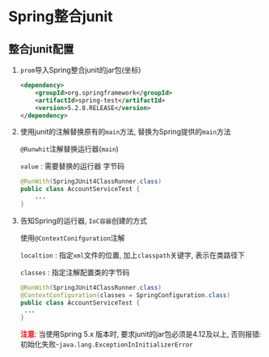 # Spring整合junit

## 整合junit配置

1. `prom`导入Spring整合junit的jar包(坐标)

   ```xml
   <dependency>
       <groupId>org.springframework</groupId>
       <artifactId>spring-test</artifactId>
       <version>5.2.8.RELEASE</version>
   </dependency>
   ```

2. 使用junit的注解替换原有的`main`方法, 替换为Spring提供的`main`方法

   `@Runwhit`注解替换运行器(`main`)

   `value` : 需要替换的运行器 字节码

   ```java
   @RunWith(SpringJUnit4ClassRunner.class)
   public class AccountServiceTest {
       ...
   }
   ```

3. 告知Spring的运行器, `IoC容器`创建的方式

   使用`@ContextConifguration`注解

   `localtion` : 指定`xml`文件的位置, 加上`classpath`关键字, 表示在类路径下

   `classes` : 指定注解配置类的字节码

   ```java
   @RunWith(SpringJUnit4ClassRunner.class)
   @ContextConfiguration(classes = SpringConfiguration.class)
   public class AccountServiceTest {
   	...
   }
   ```

   <font color=red>**注意**</font>: 当使用Spring 5.x 版本时, 要求junit的jar包必须是4.12及以上, 否则报错: 初始化失败-`java.lang.ExceptionInInitializerError`